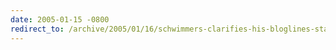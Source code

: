 ```yaml
---
date: 2005-01-15 -0800
redirect_to: /archive/2005/01/16/schwimmers-clarifies-his-bloglines-stance.aspx/
---
```


